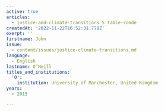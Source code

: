 ```yaml
---
active: true
articles:
  - justice-and-climate-transitions_5_table-ronde
createdAt: '2022-11-22T16:52:31.778Z'
exerpt: ''
firstname: John
issue:
  - content/issues/justice-climate-transitions.md
language:
  - English
lastname: O’Neill
titles_and_institutions:
  '0':
    institution: University of Manchester, United Kingdom
years:
  - 2015

---
```

